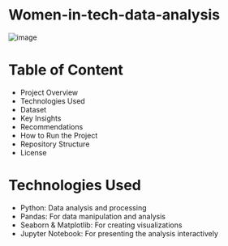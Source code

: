 # Women-in-tech-data-analysis
![image](https://github.com/user-attachments/assets/664651ce-8f2e-4e29-9a42-220b683daeee)

# Table of Content
- Project Overview
- Technologies Used
- Dataset
- Key Insights
- Recommendations
- How to Run the Project
- Repository Structure
- License

# Technologies Used
-  Python: Data analysis and processing
-  Pandas: For data manipulation and analysis
-  Seaborn & Matplotlib: For creating visualizations
-  Jupyter Notebook: For presenting the analysis interactively
